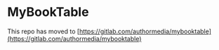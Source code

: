# MyBookTable

This repo has moved to [https://gitlab.com/authormedia/mybooktable](https://gitlab.com/authormedia/mybooktable)
